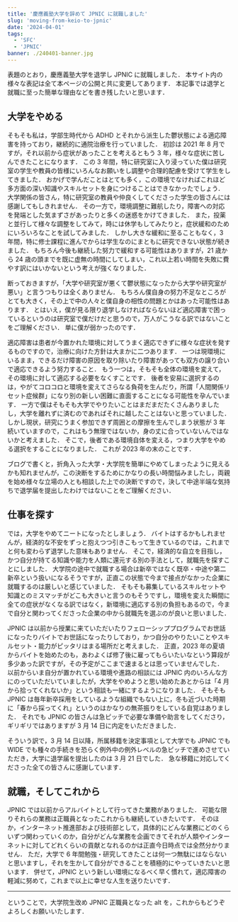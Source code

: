 ```yaml
---
title: '慶應義塾大学を辞めて JPNIC に就職しました'
slug: 'moving-from-keio-to-jpnic'
date: '2024-04-01'
tags:
  - 'SFC'
  - 'JPNIC'
banner: ./240401-banner.jpg
---
```


表題のとおり，慶應義塾大学を退学し JPNIC に就職しました．
本サイト内の様々な表記は全て本ページの公開と共に変更してあります．
本記事では退学と就職に至った簡単な理由などを書き残したいと思います．

## 大学をやめる

そもそも私は，学部生時代から ADHD とそれから派生した鬱状態による適応障害を持っており，継続的に通院治療を行っていました．
初診は 2021 年 8 月ですが，それ以前から症状があったことを考えるともう 3 年，様々な症状に苦しんできたことになります．
この 3 年間，特に研究室に入り浸っていた僕は研究室の学生や教員の皆様にいろんなお願いをし調整や合理的配慮を受けて学生をしてきました．
おかげで学んだことはとても多く，この環境でなければこれほど多方面の深い知識やスキルセットを身につけることはできなかったでしょう．
大学関係の皆さん，特に研究室の教員や仲良くしてくださった学生の皆さんには感謝してもしきれません．
その一方で，環境調整に難航したり，障害への対応を発端とした気まずさがあったりと多くの迷惑をかけてきました．
また，投薬と並行して様々な調整をしてみて，時には休学もしてみたりと，症状緩和のためにいろいろなことを試してみました．
しかし大きな緩和に至ることもなく，3 年間，特に修士課程に進んでからは学生なのにまともに研究できない状態が続きました．
もちろん今後も継続した努力で緩和する可能性はありますが，21 歳から 24 歳の頭までを既に虚無の時間にしてしまい，これ以上若い時間を失敗に費やす訳にはいかないという考えが強くなりました．

断っておきますが，「大学や研究室が悪くて鬱状態になったから大学や研究室が悪い」と言うつもりは全くありません．
もちろん僕自身の努力不足なところがとても大きく，その上で中の人々と僕自身の相性の問題とかはあった可能性はあります．
とはいえ，僕が見る限り退学しなければならないほど適応障害で困っているというのは研究室で僕だけだと思うので，万人がこうなる訳ではないことをご理解ください．
単に僕が弱かったのです．

適応障害は患者が今置かれた環境に対してうまく適応できずに様々な症状を発するものですので，治療に向けた方針は大まかに二つあります．
一つは現環境にいるまま，できるだけ障害の原因を取り除いたり障害があっても双方の譲り合いで適応できるよう努力すること．
もう一つは，そもそも全体の環境を変えて，その環境に対して適応する必要をなくすことです．
後者を安易に選択するのは，やがてコロコロと環境を変えてさらなる負荷を生んだり，所謂「人間関係リセット症候群」になり別の新しい困難に直面することになる可能性を孕んでいます．
一方で僕はそもそも大学でやりたいことはまだまだたくさんありましたし，大学を離れずに済むのであればそれに越したことはないと思っていました．
しかし現状，研究にうまく参加できず周囲との摩擦を生んでしまう状態が 3 年続いていますので，これはもう無理ではないか，身の丈に合っていないんではないかと考えました．
そこで，後者である環境自体を変える，つまり大学をやめる選択をすることになりました．
これが 2023 年の末のことです．

ブログで書くと，折角入った大学・大学院を簡単にやめてしまったように見えるかも知れませんが，この決断をするためにかなりの長い時間悩みましたし，両親を始め様々な立場の人とも相談した上での決断ですので，決して中途半端な気持ちで退学届を提出したわけではないことをご理解ください．

## 仕事を探す

では，大学をやめてニートになったとしましょう．
バイトはするかもしれませんが，経済的な不安をずっと抱えつつ引きこもって生きているのでは，これまでと何も変わらず退学した意味もありません．
そこで，経済的な自立を目指し，かつ自分が持てる知識や能力を人類に還元する別の手法として，就職先を探すことにしました．
大学院の途中で就職する場合は新卒ではなく既卒・中途や第二新卒という扱いになるそうですが，正直この状態で今まで接点がなかった企業に就職するのは厳しいと感じていました．
そもそも募集しているスキルセットや知識とのミスマッチがどこも大きいと言うのもそうですし，環境を変えた瞬間に全ての症状がなくなる訳ではなく，新環境に適応する別の負担もあるので，今まで自分と関わってくださった企業の中から就職先を選ぶのが良いと思いました．

JPNIC は以前から授業に来ていただいたりフェローシッププログラムでお世話になったりバイトでお世話になったりしており，かつ自分のやりたいことやスキルセット・能力がピッタリはまる場所だと考えました．
正直，2023 年の夏頃からバイトを始めたのも，あわよくば修了後に雇ってもらいたいなという算段が多少あった訳ですが，その予定がここまで速まるとは思っていませんでした．
以前からいま自分が置かれている環境や進路の相談には JPNIC 内のいろんな方にのっていただいていましたが，大学をやめようと思い始めたあとからは「4 月から拾ってくれないか」という相談も一緒にするようになりました．
そもそも JPNIC は毎年新卒採用をしているような組織でもない上に，冬も近づいた時期に「春から採ってくれ」というのはかなりの無茶振りをしている自覚はありました．
それでも JPNIC の皆さんは急ピッチで必要な準備や助言をしてくださり，ギリギリではありますが 3 月 14 日に内定をいただきました．

そういう訳で，3 月 14 日以降，所属移籍を決定事項として大学でも JPNIC でも WIDE でも種々の手続きを恐らく例外中の例外レベルの急ピッチで進めさせていただき，大学に退学届を提出したのは 3 月 21 日でした．
急な移籍に対応してくださった全ての皆さんに感謝しています．

## 就職，そしてこれから

JPNIC では以前からアルバイトとして行ってきた業務がありました．
可能な限りそれらの業務は正職員となったこれからも継続していきたいです．
そのほか，インターネット推進部および技術部として，具体的にどんな業務にどのくらいずつ関わっていくのか，自分がどんな業務を企画できてそれが人類やインターネットに対してどれくらいの貢献となれるのかは正直今日時点では全然分かりません．
ただ，大学で 6 年間勉強・研究してきたことは何一つ無駄にはならないと思いますし，それを生かして自分ができることを積極的にやっていきたいと思います．
併せて，JPNIC という新しい環境になるべく早く慣れて，適応障害の軽減に努めて，これまで以上に幸せな人生を送りたいです．

---

ということで，大学院生改め JPNIC 正職員となった alt を，これからもどうぞよろしくお願いいたします．
